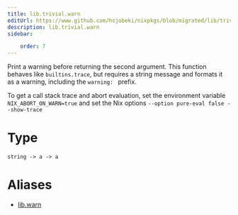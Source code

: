```yaml
---
title: lib.trivial.warn
editUrl: https://www.github.com/hsjobeki/nixpkgs/blob/migrated/lib/trivial.nix#L472C10
description: lib.trivial.warn
sidebar:

    order: 7
---
```


Print a warning before returning the second argument. This function behaves
like `builtins.trace`, but requires a string message and formats it as a
warning, including the `warning: ` prefix.

To get a call stack trace and abort evaluation, set the environment variable
`NIX_ABORT_ON_WARN=true` and set the Nix options `--option pure-eval false --show-trace`

# Type

```
string -> a -> a
```


# Aliases

- [lib.warn](/nix-doc-comments/reference/lib/lib-warn)


